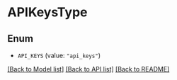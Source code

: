 # APIKeysType

## Enum

- `API_KEYS` (value: `"api_keys"`)

[[Back to Model list]](../README.md#documentation-for-models) [[Back to API list]](../README.md#documentation-for-api-endpoints) [[Back to README]](../README.md)
